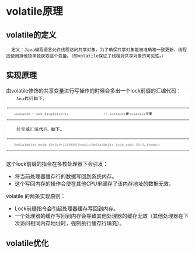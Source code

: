 # volatile原理
## volatile的定义
      定义：Java编程语言允许线程访问共享对象，为了确保共享对象能被准确和一致更新，线程应使用排他锁单独获取这个变量。（即volatile保证了线程对共享对象的可见性。）
         
## 实现原理
   由volatile修饰的共享变量进行写操作的时候会多出一个lock前缀的汇编代码：
       ![lock前缀的汇编代码](images/20190604145243652_1591204538.png)

  这个lock前缀的指令在多核处理器下会引发：
   - 将当前处理器缓存行的数据写回到系统内存。
   - 这个写回内存的操作会使在其他CPU里缓存了该内存地址的数据无效。
     
volatile 的两条实现原则：
- Lock前缀指令会引起处理器缓存写回到内存。
- 一个处理器的缓存写回到内存会导致其他处理器的缓存无效（其他处理器在下次访问相同内存地址时，强制执行缓存行填充）。

## volatile优化
